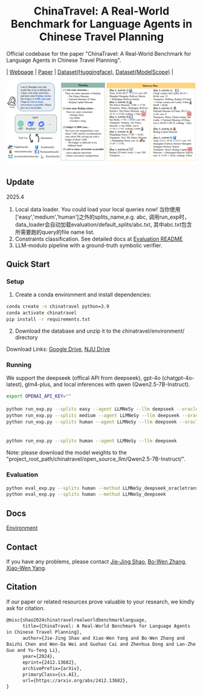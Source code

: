 <center>
  <h1>ChinaTravel: A Real-World Benchmark for Language Agents in Chinese Travel Planning
</h1>
</center>

Official codebase for the paper "ChinaTravel: A Real-World Benchmark for Language Agents in Chinese Travel Planning".

| [Webpage](https://www.lamda.nju.edu.cn/shaojj/chinatravel/) | [Paper](https://arxiv.org/abs/2412.13682) | [Dataset(Huggingface)](https://huggingface.co/datasets/LAMDA-NeSy/ChinaTravel), [Dataset(ModelScope)](https://www.modelscope.cn/datasets/Cbphcr/ChinaTravel) |

![Overview](images/overview.png)

## Update

2025.4

1. Local data loader. You could load your local queries now!
   当你使用['easy','medium','human']之外的splits_name,e.g. abc, 调用run_exp时，data_loader会自动加载evaluation/default_splits/abc.txt, 其中abc.txt包含所需要跑的query的file name list.
2. Constraints classification.
   See detailed docs at [Evaluation README](chinatravel/symbol_verification/readme.md)
3. LLM-modulo pipeline with a ground-truth symbolic verifier.

## Quick Start

### Setup

1. Create a conda environment and install dependencies:

```bash
conda create -n chinatravel python=3.9  
conda activate chinatravel  
pip install -r requirements.txt  
```

2. Download the database and unzip it to the chinatravel/environment/ directory

Download Links: [Google Drive](https://drive.google.com/file/d/1clPy2N5Q8ag0HZIOeMpffmFgWbZD8R-8/view?usp=sharing), [NJU Drive](https://box.nju.edu.cn/f/2473be4dd4164225ab7c/)

### Running

We support the deepseek (offical API from deepseek), gpt-4o (chatgpt-4o-latest), glm4-plus, and local inferences with qwen (Qwen2.5-7B-Instruct).

```bash
export OPENAI_API_KEY=""

python run_exp.py --splits easy --agent LLMNeSy --llm deepseek --oracle_translation
python run_exp.py --splits medium --agent LLMNeSy --llm deepseek --oracle_translation
python run_exp.py --splits human --agent LLMNeSy --llm deepseek --oracle_translation


python run_exp.py --splits human --agent LLMNeSy --llm deepseek 
```

Note: please download the model weights to the "project_root_path/chinatravel/open_source_llm/Qwen2.5-7B-Instruct/".

### Evaluation

```bash
python eval_exp.py --splits human --method LLMNeSy_deepseek_oracletranslation
python eval_exp.py --splits human --method LLMNeSy_deepseek
```

## Docs

[Environment](chinatravel/environment/readme.md)

## Contact

If you have any problems, please contact [Jie-Jing Shao](shaojj@lamda.nju.edu.cn), [Bo-Wen Zhang](221900200@smail.nju.edu.cn), [Xiao-Wen Yang](yangxw@lamda.nju.edu.cn).

## Citation

If our paper or related resources prove valuable to your research, we kindly ask for citation.

```
@misc{shao2024chinatravelrealworldbenchmarklanguage,
      title={ChinaTravel: A Real-World Benchmark for Language Agents in Chinese Travel Planning}, 
      author={Jie-Jing Shao and Xiao-Wen Yang and Bo-Wen Zhang and Baizhi Chen and Wen-Da Wei and Guohao Cai and Zhenhua Dong and Lan-Zhe Guo and Yu-feng Li},
      year={2024},
      eprint={2412.13682},
      archivePrefix={arXiv},
      primaryClass={cs.AI},
      url={https://arxiv.org/abs/2412.13682}, 
}
```
